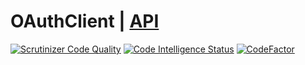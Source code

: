 # OAuthClient | [API](https://github.com/Jagepard/Rudra-OAuthClient/blob/master/docs.md "Documentation API")

[![Scrutinizer Code Quality](https://scrutinizer-ci.com/g/Jagepard/OAuthClient/badges/quality-score.png?b=master)](https://scrutinizer-ci.com/g/Jagepard/OAuthClient/?branch=master)
[![Code Intelligence Status](https://scrutinizer-ci.com/g/Jagepard/OAuthClient/badges/code-intelligence.svg?b=master)](https://scrutinizer-ci.com/code-intelligence)
[![CodeFactor](https://www.codefactor.io/repository/github/jagepard/rudra-oauthclient/badge)](https://www.codefactor.io/repository/github/jagepard/rudra-oauthclient)
